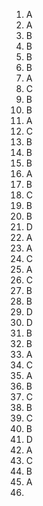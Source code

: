 1. A
2. A
3. B
4. B
5. B
6. B
7. A
8. C
9. B
10. B
11. A
12. C
13. B
14. B
15. B
16. A
17. B
18. C
19. B
20. B
21. D
22. A
23. A
24. C
25. A
26. C
27. B
28. B
29. D
30. D
31. B
32. B
33. A
34. C
35. A
36. B
37. C
38. B
39. C
40. B
41. D
42. A
43. C
44. B
45. A
46.
